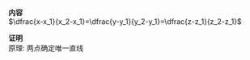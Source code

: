 **内容**  
$\dfrac{x-x_1}{x_2-x_1}=\dfrac{y-y_1}{y_2-y_1}=\dfrac{z-z_1}{z_2-z_1}$  
  
**证明**  
原理: 两点确定唯一直线  
